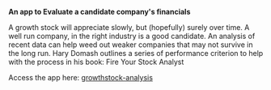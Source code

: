 **An app to Evaluate a candidate company's financials**

A growth stock will appreciate slowly, but (hopefully) surely over time.  A well run company, in the right industry is a good candidate.  An analysis of recent data can help weed out weaker companies that may not survive in the long run.  Hary Domash outlines a series of performance criterion to help with the process in his book: Fire Your Stock Analyst

Access the app here: [growthstock-analysis](https://growthstock-analysis.web.app/disqualify)
